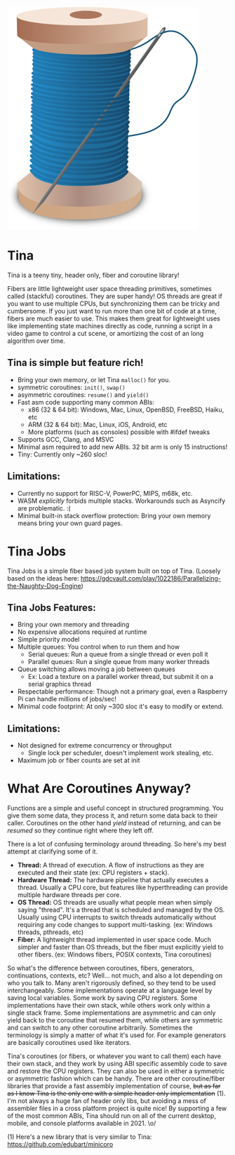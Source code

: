 ![tina logo](extras/logo.svg)

# Tina
Tina is a teeny tiny, header only, fiber and coroutine library!

Fibers are little lightweight user space threading primitives, sometimes called (stackful) coroutines. They are super handy! OS threads are great if you want to use multiple CPUs, but synchronizing them can be tricky and cumbersome. If you just want to run more than one bit of code at a time, fibers are much easier to use. This makes them great for lightweight uses like implementing state machines directly as code, running a script in a video game to control a cut scene, or amortizing the cost of an long algorithm over time.

## Tina is simple but feature rich!
* Bring your own memory, or let Tina `malloc()` for you.
* symmetric coroutines: `init()`, `swap()`
* asymmetric coroutines: `resume()` and `yield()`
* Fast asm code supporting many common ABIs:
	* x86 (32 & 64 bit): Windows, Mac, Linux, OpenBSD, FreeBSD, Haiku, etc
	* ARM (32 & 64 bit): Mac, Linux, iOS, Android, etc
	* More platforms (such as consoles) possible with #ifdef tweaks
* Supports GCC, Clang, and MSVC
* Minimal asm required to add new ABIs. 32 bit arm is only 15 instructions!
* Tiny: Currently only ~260 sloc!

## Limitations:
* Currently no support for RISC-V, PowerPC, MIPS, m68k, etc.
* WASM _explicitly_ forbids multiple stacks. Workarounds such as Asyncify are problematic. :(
* Minimal built-in stack overflow protection: Bring your own memory means bring your own guard pages.

# Tina Jobs
Tina Jobs is a simple fiber based job system built on top of Tina. (Loosely based on the ideas here: https://gdcvault.com/play/1022186/Parallelizing-the-Naughty-Dog-Engine)

## Tina Jobs Features:
* Bring your own memory and threading
* No expensive allocations required at runtime
* Simple priority model
* Multiple queues: You control when to run them and how
	* Serial queues: Run a queue from a single thread or even poll it
	* Parallel queues: Run a single queue from many worker threads
* Queue switching allows moving a job between queues
	* Ex: Load a texture on a parallel worker thread, but submit it on a serial graphics thread
* Respectable performance: Though not a primary goal, even a Raspberry Pi can handle millions of jobs/sec!
* Minimal code footprint: At only ~300 sloc it's easy to modify or extend.

## Limitations:
* Not designed for extreme concurrency or throughput 
	* Single lock per scheduler, doesn't implement work stealing, etc.
* Maximum job or fiber counts are set at init

# What Are Coroutines Anyway?

Functions are a simple and useful concept in structured programming. You give them some data, they process it, and return some data back to their caller. Coroutines on the other hand _yield_ instead of returning, and can be _resumed_ so they continue right where they left off.

There is a lot of confusing terminology around threading. So here's my best attempt at clarifying some of it.
* **Thread:** A thread of execution. A flow of instructions as they are executed and their state (ex: CPU registers + stack).
* **Hardware Thread:** The hardware pipeline that actually executes a thread. Usually a CPU core, but features like hyperthreading can provide multiple hardware threads per core.
* **OS Thread:** OS threads are usually what people mean when simply saying "thread". It's a thread that is scheduled and managed by the OS. Usually using CPU interrupts to switch threads automatically without requiring any code changes to support multi-tasking. (ex: Windows threads, pthreads, etc)
* **Fiber:** A lightweight thread implemented in user space code. Much simpler and faster than OS threads, but the fiber must explicitly yield to other fibers. (ex: Windows fibers, POSIX contexts, Tina coroutines)

So what's the difference between coroutines, fibers, generators, continuations, contexts, etc? Well... not much, and also a lot depending on who you talk to. Many aren't rigorously defined, so they tend to be used interchangeably. Some implementations operate at a language level by saving local variables. Some work by saving CPU registers. Some implementations have their own stack, while others work only within a single stack frame. Some implementations are asymmetric and can only yield back to the coroutine that resumed them, while others are symmetric and can switch to any other coroutine arbitrarily. Sometimes the terminology is simply a matter of what it's used for. For example generators are basically coroutines used like iterators.

Tina's coroutines (or fibers, or whatever you want to call them) each have their own stack, and they work by using ABI specific assembly code to save and restore the CPU registers. They can also be used in either a symmetric or asymmetric fashion which can be handy. There are other coroutine/fiber libraries that provide a fast assembly implementation of course, ~~but as far as I know Tina is the only one with a simple header only implementation~~ (1). I'm not always a huge fan of header only libs, but avoiding a mess of assembler files in a cross platform project is quite nice! By supporting a few of the most common ABIs, Tina should run on all of the current desktop, mobile, and console platforms available in 2021. \o/

(1) Here's a new library that is very similar to Tina: https://github.com/edubart/minicoro
